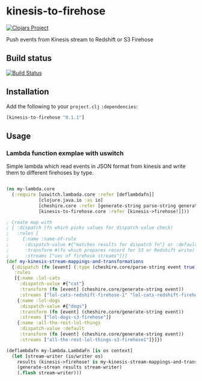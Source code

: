 # kinesis-to-firehose

[![Clojars Project](http://clojars.org/kinesis-to-firehose/latest-version.svg)](http://clojars.org/kinesis-to-firehose)

Push events from Kinesis stream to Redshift or S3 Firehose

## Build status

[![Build Status](https://travis-ci.org/adtile/clj-kinesis-to-firehose.svg)](https://travis-ci.org/adtile/clj-kinesis-to-firehose)

## Installation

Add the following to your `project.clj` `:dependencies`:

```clojure
[kinesis-to-firehose "0.1.1"]
```

## Usage

### Lambda function exmplae with uswitch

Simple lambda which read events in JSON format from kinesis and write them to different
firehoses by type.

```clojure

(ns my-lambda.core
  (:require [uswitch.lambada.core :refer [deflambdafn]]
            [clojure.java.io :as io]
            [cheshire.core :refer [generate-string parse-string generate-stream]]
            [kinesis-to-firehose.core :refer [kinesis->firehose!]]))

; Create map with
; { :dispatch (fn which picks values for dispatch-value check)
;   :rules [
;     {:name :name-of-rule
;      :dispatch-value #{"matches results for dispatch fn"} or :default
;      :transform #(fn which prepares record for S3 or Redshift write)
;      :streams ["vec of firehose streams"]}]
(def my-kinesis-stream-mappings-and-transformations
  {:dispatch (fn [event] (:type (cheshire.core/parse-string event true)))
   :rules
   [{:name :lol-cats
     :dispatch-value #{"cat"}
     :transform (fn [event] (cheshire.core/generate-string event))
     :streams ["lol-cats-redshift-firehose-1" "lol-cats-redshift-firehose-2"]}
    {:name :lol-dogs
     :dispatch-value #{"dogs"}
     :transform (fn [event] (cheshire.core/generate-string event))
     :streams ["lol-dogs-s3-firehose"]}
    {:name :all-the-rest-lol-things
     :dispatch-value :default
     :transform (fn [event] (cheshire.core/generate-string event))
     :streams ["all-the-rest-lol-things-s3-firehose1"]}]})

(deflambdafn my-lambda.LambdaFn [is os context]
  (let [stream-writer (io/writer os)
  	results (kinesis->firehose! is my-kinesis-stream-mappings-and-transformations)]
    (generate-strean results stream-writer)
    (.flush stream-writer)))

```

